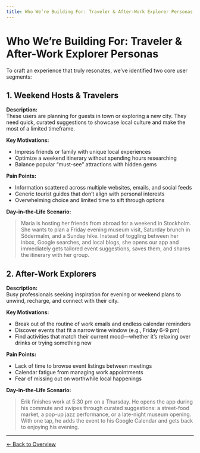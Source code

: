 ```yaml
---
title: Who We’re Building For: Traveler & After-Work Explorer Personas
---
```


# Who We’re Building For: Traveler & After-Work Explorer Personas

To craft an experience that truly resonates, we’ve identified two core user segments:

## 1. Weekend Hosts & Travelers
**Description:**  
These users are planning for guests in town or exploring a new city. They need quick, curated suggestions to showcase local culture and make the most of a limited timeframe.

**Key Motivations:**
- Impress friends or family with unique local experiences  
- Optimize a weekend itinerary without spending hours researching  
- Balance popular “must-see” attractions with hidden gems  

**Pain Points:**
- Information scattered across multiple websites, emails, and social feeds  
- Generic tourist guides that don’t align with personal interests  
- Overwhelming choice and limited time to sift through options  

**Day-in-the-Life Scenario:**  
> Maria is hosting her friends from abroad for a weekend in Stockholm. She wants to plan a Friday evening museum visit, Saturday brunch in Södermalm, and a Sunday hike. Instead of toggling between her inbox, Google searches, and local blogs, she opens our app and immediately gets tailored event suggestions, saves them, and shares the itinerary with her group.

## 2. After-Work Explorers
**Description:**  
Busy professionals seeking inspiration for evening or weekend plans to unwind, recharge, and connect with their city.

**Key Motivations:**
- Break out of the routine of work emails and endless calendar reminders  
- Discover events that fit a narrow time window (e.g., Friday 6–9 pm)  
- Find activities that match their current mood—whether it’s relaxing over drinks or trying something new  

**Pain Points:**
- Lack of time to browse event listings between meetings  
- Calendar fatigue from managing work appointments  
- Fear of missing out on worthwhile local happenings  

**Day-in-the-Life Scenario:**  
> Erik finishes work at 5:30 pm on a Thursday. He opens the app during his commute and swipes through curated suggestions: a street-food market, a pop-up jazz performance, or a late-night museum opening. With one tap, he adds the event to his Google Calendar and gets back to enjoying his evening.

---

[← Back to Overview](../)
